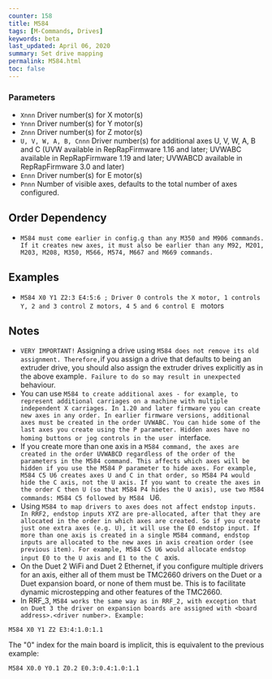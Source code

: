 ```yaml
---
counter: 158
title: M584
tags: [M-Commands, Drives] 
keywords: beta 
last_updated: April 06, 2020 
summary: Set drive mapping 
permalink: M584.html
toc: false 
---
```



### Parameters

* `Xnnn` Driver number(s) for X motor(s)
* `Ynnn` Driver number(s) for Y motor(s)
* `Znnn` Driver number(s) for Z motor(s)
* `U, V, W, A, B, Cnnn` Driver number(s) for additional axes U, V, W, A, B and C (UVW available in RepRapFirmware 1.16 and later; UVWABC available in RepRapFirmware 1.19 and later; UVWABCD available in RepRapFirmware 3.0 and later)
* `Ennn` Driver number(s) for E motor(s)
* `Pnnn` Number of visible axes, defaults to the total number of axes configured.

## Order Dependency

* ` M584 must come earlier in config.g than any M350 and M906 commands. If it creates new axes, it must also be earlier than any M92, M201, M203, M208, M350, M566, M574, M667 and M669 commands.  ` 

## Examples

* ` M584 X0 Y1 Z2:3 E4:5:6 ; Driver 0 controls the X motor, 1 controls Y, 2 and 3 control Z motors, 4 5 and 6 control E  ` motors

## Notes

* `VERY IMPORTANT!` Assigning a drive using ` M584 does not remove its old assignment. Therefore, `if you assign a drive that defaults to being an extruder drive, you should also assign the extruder drives explicitly as in the above example`. Failure to do so may result in unexpected  ` behaviour.
* You can use ` M584 to create additional axes - for example, to represent additional carriages on a machine with multiple independent X carriages. In 1.20 and later firmware you can create new axes in any order. In earlier firmware versions, additional axes must be created in the order UVWABC. You can hide some of the last axes you create using the P parameter. Hidden axes have no homing buttons or jog controls in the user  ` interface.
* If you create more than one axis in a ` M584 command, the axes are created in the order UVWABCD regardless of the order of the parameters in the M584 command. This affects which axes will be hidden if you use the M584 P parameter to hide axes. For example, M584 C5 U6 creates axes U and C in that order, so M584 P4 would hide the C axis, not the U axis. If you want to create the axes in the order C then U (so that M584 P4 hides the U axis), use two M584 commands: M584 C5 followed by M584  ` U6.
* Using ` M584 to map drivers to axes does not affect endstop inputs. In RRF2, endstop inputs XYZ are pre-allocated, after that they are allocated in the order in which axes are created. So if you create just one extra axes (e.g. U), it will use the E0 endstop input. If more than one axis is created in a single M584 command, endstop inputs are allocated to the new axes in axis creation order (see previous item). For example, M584 C5 U6 would allocate endstop input E0 to the U axis and E1 to the C  ` axis.
* On the Duet 2 WiFi and Duet 2 Ethernet, if you configure multiple drivers for an axis, either all of them must be TMC2660 drivers on the Duet or a Duet expansion board, or none of them must be. This is to facilitate dynamic microstepping and other features of the TMC2660.
* In RRF_3, ` M584 works the same way as in RRF_2, with exception that on Duet 3 the driver on expansion boards are assigned with <board address>.<driver number>. Example:  ` 

```
M584 X0 Y1 Z2 E3:4:1.0:1.1
```

The "0" index for the main board is implicit, this is equivalent to the previous example:

```
M584 X0.0 Y0.1 Z0.2 E0.3:0.4:1.0:1.1
```

